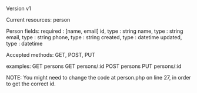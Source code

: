 Version v1

Current resources:
person

Person fields:
required : [name, email]
id, type : string
name, type : string
email, type : string
phone, type : string
created, type : datetime
updated, type : datetime

Accepted methods:
GET, POST, PUT

examples:
GET persons
GET persons/:id
POST persons
PUT persons/:id

NOTE:
You might need to change the code at person.php on line 27, in order to get the correct id.